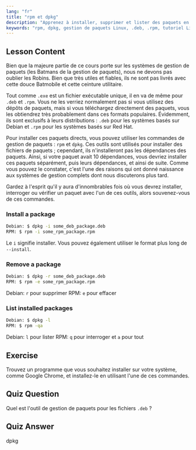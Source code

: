 ```yaml
---
lang: "fr"
title: "rpm et dpkg"
description: "Apprenez à installer, supprimer et lister des paquets en utilisant les commandes rpm et dpkg. Comprenez la gestion directe des paquets pour les fichiers .deb et .rpm. Commencez votre parcours Linux !"
keywords: "rpm, dpkg, gestion de paquets Linux, .deb, .rpm, tutoriel Linux, guide du débutant, installer des paquets"
---
```


## Lesson Content

Bien que la majeure partie de ce cours porte sur les systèmes de gestion de paquets (les Batmans de la gestion de paquets), nous ne devons pas oublier les Robins. Bien que très utiles et fiables, ils ne sont pas livrés avec cette douce Batmobile et cette ceinture utilitaire.

Tout comme `.exe` est un fichier exécutable unique, il en va de même pour `.deb` et `.rpm`. Vous ne les verriez normalement pas si vous utilisez des dépôts de paquets, mais si vous téléchargez directement des paquets, vous les obtiendrez très probablement dans ces formats populaires. Évidemment, ils sont exclusifs à leurs distributions : `.deb` pour les systèmes basés sur Debian et `.rpm` pour les systèmes basés sur Red Hat.

Pour installer ces paquets directs, vous pouvez utiliser les commandes de gestion de paquets : `rpm` et `dpkg`. Ces outils sont utilisés pour installer des fichiers de paquets ; cependant, ils n'installeront pas les dépendances des paquets. Ainsi, si votre paquet avait 10 dépendances, vous devriez installer ces paquets séparément, puis leurs dépendances, et ainsi de suite. Comme vous pouvez le constater, c'est l'une des raisons qui ont donné naissance aux systèmes de gestion complets dont nous discuterons plus tard.

Gardez à l'esprit qu'il y aura d'innombrables fois où vous devrez installer, interroger ou vérifier un paquet avec l'un de ces outils, alors souvenez-vous de ces commandes.

### Install a package

```bash
Debian: $ dpkg -i some_deb_package.deb
RPM: $ rpm -i some_rpm_package.rpm
```

Le `i` signifie installer. Vous pouvez également utiliser le format plus long de `--install`.

### Remove a package

```bash
Debian: $ dpkg -r some_deb_package.deb
RPM: $ rpm -e some_rpm_package.rpm
```

Debian: `r` pour supprimer
RPM: `e` pour effacer

### List installed packages

```bash
Debian: $ dpkg -l
RPM: $ rpm -qa
```

Debian: `l` pour lister
RPM: `q` pour interroger et `a` pour tout

## Exercise

Trouvez un programme que vous souhaitez installer sur votre système, comme Google Chrome, et installez-le en utilisant l'une de ces commandes.

## Quiz Question

Quel est l'outil de gestion de paquets pour les fichiers `.deb` ?

## Quiz Answer

dpkg
